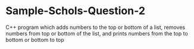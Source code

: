 # Sample-Schols-Question-2
C++ program which adds numbers to the top or bottom of a list, removes numbers from top or bottom of the list,
and prints numbers from the top to bottom or bottom to top
